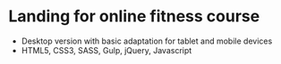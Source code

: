 # Landing for online fitness course

- Desktop version with basic adaptation for tablet and mobile devices
- HTML5, CSS3, SASS, Gulp, jQuery, Javascript
